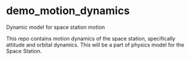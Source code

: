 # demo_motion_dynamics
Dynamic model for space station motion

This repo contains motion dynamics of the space station, specifically attitude and orbital dynamics. This will be a part of physics model for the Space Station.
